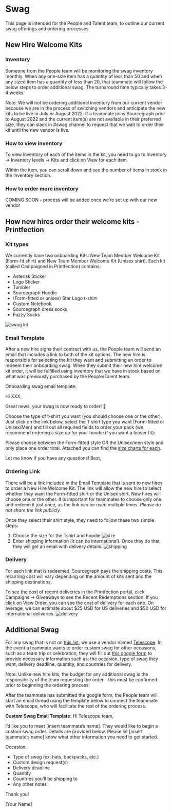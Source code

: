 # Swag

This page is intended for the People and Talent team, to outline our current swag offerings and ordering processes.

## New Hire Welcome Kits

### Inventory

Someone from the People team will be monitoring the swag inventory monthly. When any one-size item has a quantity of less than 50 and when any sized item has a quantity of less than 20, that teammate will follow the below steps to order additional swag. The turnaround time typically takes 3-4 weeks.

Note: We will not be ordering additional inventory from our current vendor because we are in the process of switching vendors and anticipate the new kits to be live in July or August 2022. If a teammate joins Sourcegraph prior to August 2022 and the current item(s) are not available in their preferred size, they can slack in #swag channel to request that we wait to order their kit until the new vendor is live.

### How to view inventory

To view inventory of each of the items in the kit, you need to go to Inventory → Inventory levels → Kits and click on View for each item.

Within the item, you can scroll down and see the number of items in stock in the Inventory section.

### How to order more inventory

COMING SOON - process will be added once we’re set up with our new vendor

## How new hires order their welcome kits - Printfection

### Kit types

We currently have two onboarding Kits: New Team Member Welcome Kit (Form-fit shirt) and New Team Member Welcome Kit (Unisex shirt). Each kit (called Campaigned in Printfection) contains:

- Asterisk Sticker
- Logo Sticker
- Tumbler
- Sourcegraph Hoodie
- (Form-fitted or unisex) Star Logo t-shirt
- Custom Notebook
- Sourcegraph dress socks
- Fuzzy Socks

![swag kit](https://storage.googleapis.com/sourcegraph-assets/handbook/swag-kit-real.png)

### Email Template

After a new hire signs their contract with us, the People team will send an email that includes a link to both of the kit options. The new hire is responsible for selecting the kit they want and submitting an order to redeem their onboarding swag. When they submit their new hire welcome kit order, it will be fulfilled using inventory that we have in stock based on what was previously purchased by the People/Talent team.

Onboarding swag email template:

Hi XXX,

Great news, your swag is now ready to order! 🎉

Choose the type of t-shirt you want (you should choose one or the other). Just click on the link below, select the T shirt type you want (Form-fitted or Unisex/Men) and fill out all required fields to order your pack (we recommend ordering a size up for your hoodie if you want a looser fit):

Please choose between the Form-fitted style OR the Unisex/men style and only place one order total. Attached you can find the [size charts for each](https://drive.google.com/drive/folders/1oI7hG_cdz3RRUWQmZErk3ZrwFWKaoQHt).

Let me know if you have any questions!
Best,

### Ordering Link

There will be a link included in the Email Template that is sent to new hires to order a New Hire Welcome Kit. The link will allow the new hire to select whether they want the Form-fitted shirt or the Unisex shirt. New hires will choose one or the other. It is important for teammates to choose only one and redeem it just once, as the link can be used multiple times. _Please do not share the link publicly._

Once they select their shirt style, they need to follow these two simple steps:

1. Choose the size for the Tshirt and hoodie ![size](https://storage.googleapis.com/sourcegraph-assets/handbook/swag-size-real.png)
2. Enter shipping information (it can be international). Once they do that, they will get an email with delivery details. ![shipping](https://storage.googleapis.com/sourcegraph-assets/handbook/swag-shipping.png)

### Delivery

For each link that is redeemed, Sourcegraph pays the shipping costs. This recurring cost will vary depending on the amount of kits sent and the shipping destinations.

To see the cost of recent deliveries in the Printfection portal, click Campaigns → Giveaways to see the Recent Redemptions section. If you click on View Order, you can see the cost of delivery for each one. On average, we can estimate about $25 USD for US deliveries and $50 USD for international deliveries.
![delivery](https://storage.googleapis.com/sourcegraph-assets/handbook/swag-delivery.png)

## Additional Swag

For any swag that is not on [this list](../../swag.md), we use a vendor named [Telescope](https://www.telescopestudio.com/). In the event a teammate wants to order custom swag for other occasions, such as a team trip or celebration, they will fill out [this google form](https://docs.google.com/forms/d/e/1FAIpQLScCBlGZA4HOEi3oh-uEQt2NaK9wh8qtWlVzfIAavkTJQQxz0w/viewform) to provide necessary information such as: the occasion, type of swag they want, delivery deadline, quantity, and countries for delivery.

Note: Unlike new hire kits, the budget for any additional swag is the responsibility of the team requesting the order - this must be confirmed prior to beginning the ordering process.

After the teammate has submitted the google form, the People team will start an email thread using the template below to connect the teammate with Telescope, who will facilitate the rest of the ordering process.

**Custom Swag Email Template:**
Hi Telescope team,

I’d like you to meet [insert teammate’s name]. They would like to begin a custom swag order. Details are provided below. Please let [insert teammate’s name] know what other information you need to get started.

Occasion:

- Type of swag (ex: hats, backpacks, etc.)
- Custom design request(s)
- Delivery deadline
- Quantity
- Countries you’ll be shipping to
- Any other notes

Thank you!

[Your Name]
